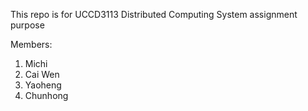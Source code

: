 This repo is for UCCD3113 Distributed Computing System assignment purpose

 Members:
1) Michi
2) Cai Wen
3) Yaoheng
4) Chunhong
